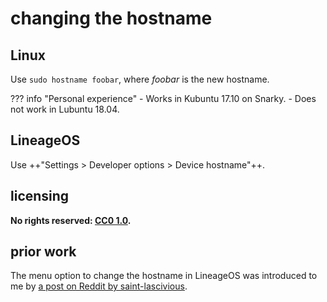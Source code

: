 # changing the hostname
## Linux
Use `sudo hostname foobar`, where *foobar* is the new hostname.

??? info "Personal experience"
    - Works in Kubuntu 17.10 on Snarky.
    - Does not work in Lubuntu 18.04.

## LineageOS
Use ++"Settings > Developer options > Device hostname"++.

## licensing
**No rights reserved: [CC0 1.0](https://creativecommons.org/publicdomain/zero/1.0/).**

## prior work
The menu option to change the hostname in LineageOS was introduced to me by [a post on Reddit by saint-lascivious](https://www.reddit.com/r/LineageOS/comments/7se9ep/how_to_change_the_device_name/dt4ucf7/).
